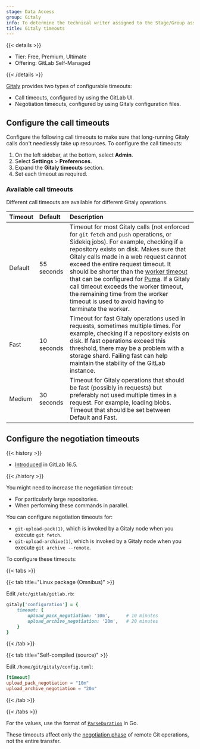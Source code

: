 ```yaml
---
stage: Data Access
group: Gitaly
info: To determine the technical writer assigned to the Stage/Group associated with this page, see https://handbook.gitlab.com/handbook/product/ux/technical-writing/#assignments
title: Gitaly timeouts
---
```


{{< details >}}

- Tier: Free, Premium, Ultimate
- Offering: GitLab Self-Managed

{{< /details >}}

[Gitaly](../gitaly/_index.md) provides two types of configurable timeouts:

- Call timeouts, configured by using the GitLab UI.
- Negotiation timeouts, configured by using Gitaly configuration files.

## Configure the call timeouts

Configure the following call timeouts to make sure that long-running Gitaly calls don't needlessly take up resources. To
configure the call timeouts:

1. On the left sidebar, at the bottom, select **Admin**.
1. Select **Settings** > **Preferences**.
1. Expand the **Gitaly timeouts** section.
1. Set each timeout as required.

### Available call timeouts

Different call timeouts are available for different Gitaly operations.

| Timeout | Default    | Description |
|:--------|:-----------|:------------|
| Default | 55 seconds | Timeout for most Gitaly calls (not enforced for `git` `fetch` and `push` operations, or Sidekiq jobs). For example, checking if a repository exists on disk. Makes sure that Gitaly calls made in a web request cannot exceed the entire request timeout. It should be shorter than the [worker timeout](../operations/puma.md#change-the-worker-timeout) that can be configured for [Puma](../../install/requirements.md#puma). If a Gitaly call timeout exceeds the worker timeout, the remaining time from the worker timeout is used to avoid having to terminate the worker. |
| Fast    | 10 seconds | Timeout for fast Gitaly operations used in requests, sometimes multiple times. For example, checking if a repository exists on disk. If fast operations exceed this threshold, there may be a problem with a storage shard. Failing fast can help maintain the stability of the GitLab instance. |
| Medium  | 30 seconds | Timeout for Gitaly operations that should be fast (possibly in requests) but preferably not used multiple times in a request. For example, loading blobs. Timeout that should be set between Default and Fast. |

## Configure the negotiation timeouts

{{< history >}}

- [Introduced](https://gitlab.com/gitlab-org/gitaly/-/issues/5574) in GitLab 16.5.

{{< /history >}}

You might need to increase the negotiation timeout:

- For particularly large repositories.
- When performing these commands in parallel.

You can configure negotiation timeouts for:

- `git-upload-pack(1)`, which is invoked by a Gitaly node when you execute `git fetch`.
- `git-upload-archive(1)`, which is invoked by a Gitaly node when you execute `git archive --remote`.

To configure these timeouts:

{{< tabs >}}

{{< tab title="Linux package (Omnibus)" >}}

Edit `/etc/gitlab/gitlab.rb`:

```ruby
gitaly['configuration'] = {
    timeout: {
        upload_pack_negotiation: '10m',      # 10 minutes
        upload_archive_negotiation: '20m',   # 20 minutes
    }
}
```

{{< /tab >}}

{{< tab title="Self-compiled (source)" >}}

Edit `/home/git/gitaly/config.toml`:

```toml
[timeout]
upload_pack_negotiation = "10m"
upload_archive_negotiation = "20m"
```

{{< /tab >}}

{{< /tabs >}}

For the values, use the format of [`ParseDuration`](https://pkg.go.dev/time#ParseDuration) in Go.

These timeouts affect only the [negotiation phase](https://git-scm.com/docs/pack-protocol/2.2.3#_packfile_negotiation) of
remote Git operations, not the entire transfer.
